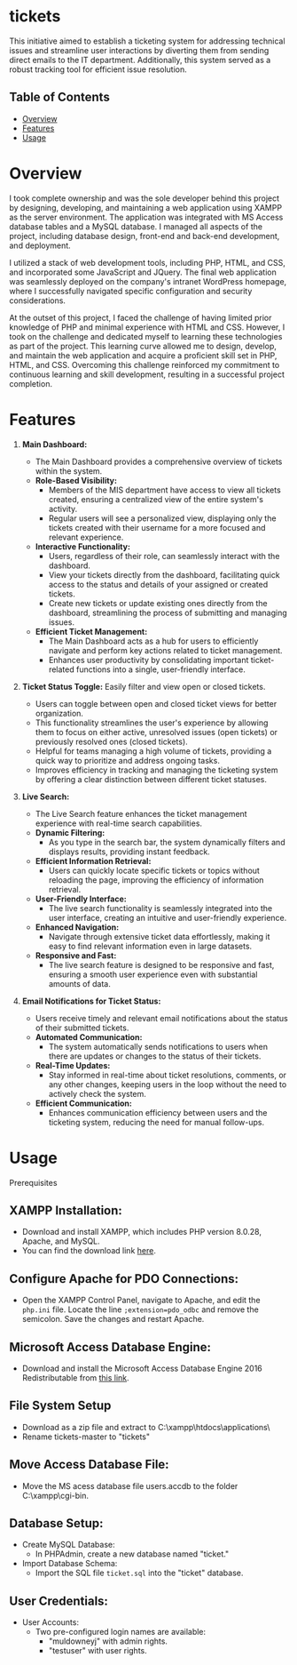 # tickets
This initiative aimed to establish a ticketing system for addressing technical issues and streamline user interactions by diverting them from sending direct emails to the IT department. 
Additionally, this system served as a robust tracking tool for efficient issue resolution.

## Table of Contents
- [Overview](#overview)
- [Features](#features)
- [Usage](#usage)



# Overview

I took complete ownership and was the sole developer behind this project by designing, developing, and maintaining a web application using XAMPP as the server environment. The application was integrated with MS Access database tables and a MySQL database. I managed all aspects of the project, including database design, front-end and back-end development, and deployment.

I utilized a stack of web development tools, including PHP, HTML, and CSS, and incorporated some JavaScript and JQuery. The final web application was seamlessly deployed on the company's intranet WordPress homepage, where I successfully navigated specific configuration and security considerations.

At the outset of this project, I faced the challenge of having limited prior knowledge of PHP and minimal experience with HTML and CSS. However, I took on the challenge and dedicated myself to learning these technologies as part of the project. This learning curve allowed me to design, develop, and maintain the web application and acquire a proficient skill set in PHP, HTML, and CSS. Overcoming this challenge reinforced my commitment to continuous learning and skill development, resulting in a successful project completion.


# Features

1. **Main Dashboard:**
   - The Main Dashboard provides a comprehensive overview of tickets within the system.
   - **Role-Based Visibility:**
     - Members of the MIS department have access to view all tickets created, ensuring a centralized view of the entire system's activity.
     - Regular users will see a personalized view, displaying only the tickets created with their username for a more focused and relevant experience.
   - **Interactive Functionality:**
     - Users, regardless of their role, can seamlessly interact with the dashboard.
     - View your tickets directly from the dashboard, facilitating quick access to the status and details of your assigned or created tickets.
     - Create new tickets or update existing ones directly from the dashboard, streamlining the process of submitting and managing issues.
   - **Efficient Ticket Management:**
     - The Main Dashboard acts as a hub for users to efficiently navigate and perform key actions related to ticket management.
     - Enhances user productivity by consolidating important ticket-related functions into a single, user-friendly interface.

2. **Ticket Status Toggle:** Easily filter and view open or closed tickets.
   - Users can toggle between open and closed ticket views for better organization.
   - This functionality streamlines the user's experience by allowing them to focus on either active, unresolved issues (open tickets) or previously resolved ones (closed tickets).
   - Helpful for teams managing a high volume of tickets, providing a quick way to prioritize and address ongoing tasks.
   - Improves efficiency in tracking and managing the ticketing system by offering a clear distinction between different ticket statuses.


3. **Live Search:**
   - The Live Search feature enhances the ticket management experience with real-time search capabilities.
   - **Dynamic Filtering:**
     - As you type in the search bar, the system dynamically filters and displays results, providing instant feedback.
   - **Efficient Information Retrieval:**
     - Users can quickly locate specific tickets or topics without reloading the page, improving the efficiency of information retrieval.
   - **User-Friendly Interface:**
     - The live search functionality is seamlessly integrated into the user interface, creating an intuitive and user-friendly experience.
   - **Enhanced Navigation:**
     - Navigate through extensive ticket data effortlessly, making it easy to find relevant information even in large datasets.
   - **Responsive and Fast:**
     - The live search feature is designed to be responsive and fast, ensuring a smooth user experience even with substantial amounts of data.

4. **Email Notifications for Ticket Status:**
   - Users receive timely and relevant email notifications about the status of their submitted tickets.
   - **Automated Communication:**
     - The system automatically sends notifications to users when there are updates or changes to the status of their tickets.
   - **Real-Time Updates:**
     - Stay informed in real-time about ticket resolutions, comments, or any other changes, keeping users in the loop without the need to actively check the system.
   - **Efficient Communication:**
     - Enhances communication efficiency between users and the ticketing system, reducing the need for manual follow-ups.


# Usage

Prerequisites

## XAMPP Installation:
- Download and install XAMPP, which includes PHP version 8.0.28, Apache, and MySQL.
- You can find the download link [here](https://www.apachefriends.org/download.html).

## Configure Apache for PDO Connections:
- Open the XAMPP Control Panel, navigate to Apache, and edit the `php.ini` file. Locate the line `;extension=pdo_odbc` and remove the semicolon. Save the changes and restart Apache.

## Microsoft Access Database Engine:
- Download and install the Microsoft Access Database Engine 2016 Redistributable from [this link](https://www.microsoft.com/en-us/download/details.aspx?id=54920).

## File System Setup
  - Download as a zip file and extract to C:\xampp\htdocs\applications\
  - Rename tickets-master to "tickets"

## Move Access Database File:
- Move the MS acess database file users.accdb to the folder C:\xampp\cgi-bin.

## Database Setup:
- Create MySQL Database:
  - In PHPAdmin, create a new database named "ticket."
- Import Database Schema:
  - Import the SQL file `ticket.sql` into the "ticket" database.

## User Credentials:
- User Accounts:
  - Two pre-configured login names are available:
      - "muldowneyj" with admin rights.
      - "testuser" with user rights.



